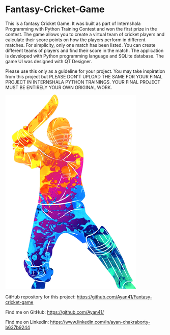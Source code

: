 # Fantasy-Cricket-Game
This is a fantasy Cricket Game. It was built as part of Internshala Programming with Python Training Contest and won the first prize in the contest. The game allows you to create a virtual team of cricket players and calculate their score points on how the players perform in different matches. For simplicity, only one match has been listed. You can create different teams of players and find their score in the match. The application is developed with Python programming language and SQLite database. The game UI was designed with QT Designer.

Please use this only as a guideline for your project. You may take inspiration from this project but PLEASE DON'T UPLOAD THE SAME FOR YOUR FINAL PROJECT IN INTERNSHALA PYTHON TRAININGS. YOUR FINAL PROJECT MUST BE ENTIRELY YOUR OWN ORIGINAL WORK.

![Fantasy Cricket Game](/IMAGES/logo.png)

GitHub repository for this project: https://github.com/Ayan41/Fantasy-cricket-game

Find me on GitHub: https://github.com/Ayan41/

Find me on LinkedIn: https://www.linkedin.com/in/ayan-chakraborty-b637b9244
